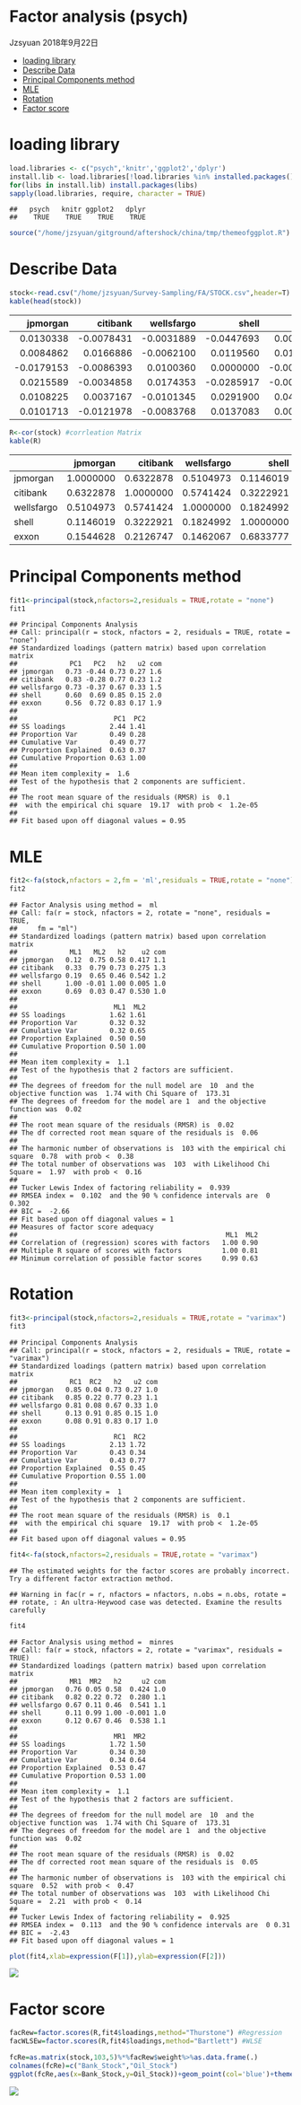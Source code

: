 Factor analysis (psych)
================
Jzsyuan
2018年9月22日

-   [loading library](#loading-library)
-   [Describe Data](#describe-data)
-   [Principal Components method](#principal-components-method)
-   [MLE](#mle)
-   [Rotation](#rotation)
-   [Factor score](#factor-score)

loading library
===============

``` r
load.libraries <- c("psych",'knitr','ggplot2','dplyr')
install.lib <- load.libraries[!load.libraries %in% installed.packages()]
for(libs in install.lib) install.packages(libs)
sapply(load.libraries, require, character = TRUE)
```

    ##   psych   knitr ggplot2   dplyr 
    ##    TRUE    TRUE    TRUE    TRUE

``` r
source("/home/jzsyuan/gitground/aftershock/china/tmp/themeofggplot.R")
```

Describe Data
=============

``` r
stock<-read.csv("/home/jzsyuan/Survey-Sampling/FA/STOCK.csv",header=T)
kable(head(stock))
```

|    jpmorgan|    citibank|  wellsfargo|       shell|       exxon|
|-----------:|-----------:|-----------:|-----------:|-----------:|
|   0.0130338|  -0.0078431|  -0.0031889|  -0.0447693|   0.0052151|
|   0.0084862|   0.0166886|  -0.0062100|   0.0119560|   0.0134890|
|  -0.0179153|  -0.0086393|   0.0100360|   0.0000000|  -0.0061428|
|   0.0215589|  -0.0034858|   0.0174353|  -0.0285917|  -0.0069534|
|   0.0108225|   0.0037167|  -0.0101345|   0.0291900|   0.0409751|
|   0.0101713|  -0.0121978|  -0.0083768|   0.0137083|   0.0029895|

``` r
R<-cor(stock) #corrleation Matrix
kable(R)
```

|            |   jpmorgan|   citibank|  wellsfargo|      shell|      exxon|
|------------|----------:|----------:|-----------:|----------:|----------:|
| jpmorgan   |  1.0000000|  0.6322878|   0.5104973|  0.1146019|  0.1544628|
| citibank   |  0.6322878|  1.0000000|   0.5741424|  0.3222921|  0.2126747|
| wellsfargo |  0.5104973|  0.5741424|   1.0000000|  0.1824992|  0.1462067|
| shell      |  0.1146019|  0.3222921|   0.1824992|  1.0000000|  0.6833777|
| exxon      |  0.1544628|  0.2126747|   0.1462067|  0.6833777|  1.0000000|

Principal Components method
===========================

``` r
fit1<-principal(stock,nfactors=2,residuals = TRUE,rotate = "none")
fit1
```

    ## Principal Components Analysis
    ## Call: principal(r = stock, nfactors = 2, residuals = TRUE, rotate = "none")
    ## Standardized loadings (pattern matrix) based upon correlation matrix
    ##             PC1   PC2   h2   u2 com
    ## jpmorgan   0.73 -0.44 0.73 0.27 1.6
    ## citibank   0.83 -0.28 0.77 0.23 1.2
    ## wellsfargo 0.73 -0.37 0.67 0.33 1.5
    ## shell      0.60  0.69 0.85 0.15 2.0
    ## exxon      0.56  0.72 0.83 0.17 1.9
    ## 
    ##                        PC1  PC2
    ## SS loadings           2.44 1.41
    ## Proportion Var        0.49 0.28
    ## Cumulative Var        0.49 0.77
    ## Proportion Explained  0.63 0.37
    ## Cumulative Proportion 0.63 1.00
    ## 
    ## Mean item complexity =  1.6
    ## Test of the hypothesis that 2 components are sufficient.
    ## 
    ## The root mean square of the residuals (RMSR) is  0.1 
    ##  with the empirical chi square  19.17  with prob <  1.2e-05 
    ## 
    ## Fit based upon off diagonal values = 0.95

MLE
===

``` r
fit2<-fa(stock,nfactors = 2,fm = 'ml',residuals = TRUE,rotate = "none")
fit2
```

    ## Factor Analysis using method =  ml
    ## Call: fa(r = stock, nfactors = 2, rotate = "none", residuals = TRUE, 
    ##     fm = "ml")
    ## Standardized loadings (pattern matrix) based upon correlation matrix
    ##             ML1   ML2   h2    u2 com
    ## jpmorgan   0.12  0.75 0.58 0.417 1.1
    ## citibank   0.33  0.79 0.73 0.275 1.3
    ## wellsfargo 0.19  0.65 0.46 0.542 1.2
    ## shell      1.00 -0.01 1.00 0.005 1.0
    ## exxon      0.69  0.03 0.47 0.530 1.0
    ## 
    ##                        ML1  ML2
    ## SS loadings           1.62 1.61
    ## Proportion Var        0.32 0.32
    ## Cumulative Var        0.32 0.65
    ## Proportion Explained  0.50 0.50
    ## Cumulative Proportion 0.50 1.00
    ## 
    ## Mean item complexity =  1.1
    ## Test of the hypothesis that 2 factors are sufficient.
    ## 
    ## The degrees of freedom for the null model are  10  and the objective function was  1.74 with Chi Square of  173.31
    ## The degrees of freedom for the model are 1  and the objective function was  0.02 
    ## 
    ## The root mean square of the residuals (RMSR) is  0.02 
    ## The df corrected root mean square of the residuals is  0.06 
    ## 
    ## The harmonic number of observations is  103 with the empirical chi square  0.78  with prob <  0.38 
    ## The total number of observations was  103  with Likelihood Chi Square =  1.97  with prob <  0.16 
    ## 
    ## Tucker Lewis Index of factoring reliability =  0.939
    ## RMSEA index =  0.102  and the 90 % confidence intervals are  0 0.302
    ## BIC =  -2.66
    ## Fit based upon off diagonal values = 1
    ## Measures of factor score adequacy             
    ##                                                    ML1  ML2
    ## Correlation of (regression) scores with factors   1.00 0.90
    ## Multiple R square of scores with factors          1.00 0.81
    ## Minimum correlation of possible factor scores     0.99 0.63

Rotation
========

``` r
fit3<-principal(stock,nfactors=2,residuals = TRUE,rotate = "varimax")
fit3
```

    ## Principal Components Analysis
    ## Call: principal(r = stock, nfactors = 2, residuals = TRUE, rotate = "varimax")
    ## Standardized loadings (pattern matrix) based upon correlation matrix
    ##             RC1  RC2   h2   u2 com
    ## jpmorgan   0.85 0.04 0.73 0.27 1.0
    ## citibank   0.85 0.22 0.77 0.23 1.1
    ## wellsfargo 0.81 0.08 0.67 0.33 1.0
    ## shell      0.13 0.91 0.85 0.15 1.0
    ## exxon      0.08 0.91 0.83 0.17 1.0
    ## 
    ##                        RC1  RC2
    ## SS loadings           2.13 1.72
    ## Proportion Var        0.43 0.34
    ## Cumulative Var        0.43 0.77
    ## Proportion Explained  0.55 0.45
    ## Cumulative Proportion 0.55 1.00
    ## 
    ## Mean item complexity =  1
    ## Test of the hypothesis that 2 components are sufficient.
    ## 
    ## The root mean square of the residuals (RMSR) is  0.1 
    ##  with the empirical chi square  19.17  with prob <  1.2e-05 
    ## 
    ## Fit based upon off diagonal values = 0.95

``` r
fit4<-fa(stock,nfactors=2,residuals = TRUE,rotate = "varimax")
```

    ## The estimated weights for the factor scores are probably incorrect.  Try a different factor extraction method.

    ## Warning in fac(r = r, nfactors = nfactors, n.obs = n.obs, rotate =
    ## rotate, : An ultra-Heywood case was detected. Examine the results carefully

``` r
fit4
```

    ## Factor Analysis using method =  minres
    ## Call: fa(r = stock, nfactors = 2, rotate = "varimax", residuals = TRUE)
    ## Standardized loadings (pattern matrix) based upon correlation matrix
    ##             MR1  MR2   h2     u2 com
    ## jpmorgan   0.76 0.05 0.58  0.424 1.0
    ## citibank   0.82 0.22 0.72  0.280 1.1
    ## wellsfargo 0.67 0.11 0.46  0.541 1.1
    ## shell      0.11 0.99 1.00 -0.001 1.0
    ## exxon      0.12 0.67 0.46  0.538 1.1
    ## 
    ##                        MR1  MR2
    ## SS loadings           1.72 1.50
    ## Proportion Var        0.34 0.30
    ## Cumulative Var        0.34 0.64
    ## Proportion Explained  0.53 0.47
    ## Cumulative Proportion 0.53 1.00
    ## 
    ## Mean item complexity =  1.1
    ## Test of the hypothesis that 2 factors are sufficient.
    ## 
    ## The degrees of freedom for the null model are  10  and the objective function was  1.74 with Chi Square of  173.31
    ## The degrees of freedom for the model are 1  and the objective function was  0.02 
    ## 
    ## The root mean square of the residuals (RMSR) is  0.02 
    ## The df corrected root mean square of the residuals is  0.05 
    ## 
    ## The harmonic number of observations is  103 with the empirical chi square  0.52  with prob <  0.47 
    ## The total number of observations was  103  with Likelihood Chi Square =  2.21  with prob <  0.14 
    ## 
    ## Tucker Lewis Index of factoring reliability =  0.925
    ## RMSEA index =  0.113  and the 90 % confidence intervals are  0 0.31
    ## BIC =  -2.43
    ## Fit based upon off diagonal values = 1

``` r
plot(fit4,xlab=expression(F[1]),ylab=expression(F[2]))
```

![](FA_files/figure-markdown_github/unnamed-chunk-6-1.png)

Factor score
============

``` r
facRew=factor.scores(R,fit4$loadings,method="Thurstone") #Regression
facWLSEw=factor.scores(R,fit4$loadings,method="Bartlett") #WLSE
```

``` r
fcRe=as.matrix(stock,103,5)%*%facRew$weight%>%as.data.frame(.)
colnames(fcRe)=c("Bank_Stock","Oil_Stock")
ggplot(fcRe,aes(x=Bank_Stock,y=Oil_Stock))+geom_point(col='blue')+theme_Publication()
```

![](FA_files/figure-markdown_github/unnamed-chunk-8-1.png)
